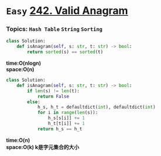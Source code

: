 # `Easy` [242. Valid Anagram](https://leetcode.com/problems/valid-anagram/description/)
### Topics: `Hash Table` `String` `Sorting`
```python
class Solution:
    def isAnagram(self, s: str, t: str) -> bool:
        return sorted(s) == sorted(t)
```
**time:O(nlogn)\
space:O(n)**
```python
class Solution:
    def isAnagram(self, s: str, t: str) -> bool:
        if len(s) != len(t):
            return False
        else:
            h_s, h_t = defaultdict(int), defaultdict(int)
            for i in range(len(s)):
                h_s[s[i]] += 1
                h_t[t[i]] += 1
            return h_s == h_t
```
**time:O(n)\
space:O(k) k是字元集合的大小**
